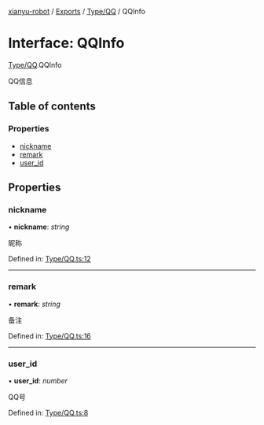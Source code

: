[xianyu-robot](../README.md) / [Exports](../modules.md) / [Type/QQ](../modules/type_qq.md) / QQInfo

# Interface: QQInfo

[Type/QQ](../modules/type_qq.md).QQInfo

QQ信息

## Table of contents

### Properties

- [nickname](type_qq.qqinfo.md#nickname)
- [remark](type_qq.qqinfo.md#remark)
- [user\_id](type_qq.qqinfo.md#user_id)

## Properties

### nickname

• **nickname**: *string*

昵称

Defined in: [Type/QQ.ts:12](https://github.com/blacktunes/xianyu-robot/blob/ba6672b/src/Type/QQ.ts#L12)

___

### remark

• **remark**: *string*

备注

Defined in: [Type/QQ.ts:16](https://github.com/blacktunes/xianyu-robot/blob/ba6672b/src/Type/QQ.ts#L16)

___

### user\_id

• **user\_id**: *number*

QQ号

Defined in: [Type/QQ.ts:8](https://github.com/blacktunes/xianyu-robot/blob/ba6672b/src/Type/QQ.ts#L8)
